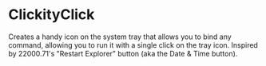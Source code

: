 # ClickityClick
 Creates a handy icon on the system tray that allows you to bind any command, allowing you to run it with a single click on the tray icon. Inspired by 22000.71's "Restart Explorer" button (aka the Date & Time button).

